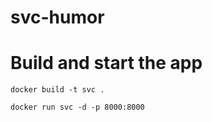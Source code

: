 # svc-humor

# Build and start the app
```
docker build -t svc .

docker run svc -d -p 8000:8000

```